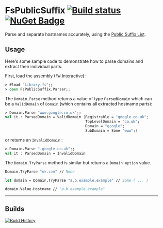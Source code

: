# FsPublicSuffix [![Build status](https://ci.appveyor.com/api/projects/status/github/JohnTheGr8/FsPublicSuffix?svg=true)](https://ci.appveyor.com/project/JohnTheGr8/FsPublicSuffix) [![NuGet Badge](https://buildstats.info/nuget/FsPublicSuffix)](https://www.nuget.org/packages/FsPublicSuffix/)

Parse and separate hostnames accurately, using the [Public Suffix List](https://publicsuffix.org/).

## Usage

Here's some sample code to demonstrate how to parse domains and extract their individual parts.

First, load the assembly (F# Interactive):

```fsharp
> #load "Library.fs";;
> open FsPublicSuffix.Parser;;
```

The `Domain.Parse` method returns a value of type `ParsedDomain` which can be a `ValidDomain` of `Domain` (which contains all extracted hostname parts):

```fsharp
> Domain.Parse "www.google.co.uk";;
val it : ParsedDomain = ValidDomain {Registrable = "google.co.uk";
                                     TopLevelDomain = "co.uk";
                                     Domain = "google";
                                     SubDomain = Some "www";}
```

or returns an `InvalidDomain` :

```fsharp
> Domain.Parse ".google.co.uk";;
val it : ParsedDomain = InvalidDomain
```

The `Domain.TryParse` method is similar but returns a `Domain option` value. 

```fsharp
Domain.TryParse "uk.com" // None

let domain = Domain.TryParse "a.b.example.example" // Some { ... }

domain.Value.Hostname // "a.b.example.example"
```

---

## Builds

[![Build History](https://buildstats.info/appveyor/chart/JohnTheGr8/FsPublicSuffix)](https://ci.appveyor.com/project/JohnTheGr8/FsPublicSuffix)                    
